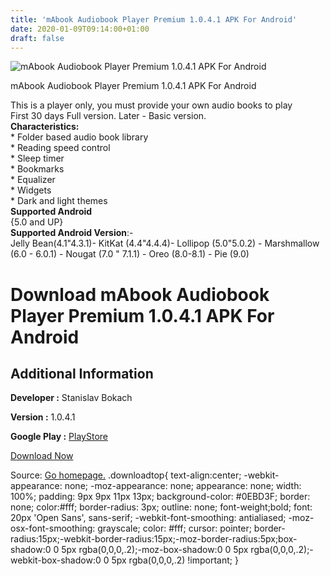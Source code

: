 ```yaml
---
title: 'mAbook Audiobook Player Premium 1.0.4.1 APK For Android'
date: 2020-01-09T09:14:00+01:00
draft: false
---
```


![mAbook Audiobook Player Premium 1.0.4.1 APK For Android](https://i0.wp.com/apkhome.net/wp-content/uploads/2020/01/mAbook-Audiobook-Player-Premium-1.0.4.1.png "mAbook Audiobook Player Premium 1.0.4.1 APK For Android")

  

mAbook Audiobook Player Premium 1.0.4.1 APK For Android

This is a player only, you must provide your own audio books to play  
First 30 days Full version. Later - Basic version.  
**Characteristics:**  
\* Folder based audio book library  
\* Reading speed control  
\* Sleep timer  
\* Bookmarks  
\* Equalizer  
\* Widgets  
\* Dark and light themes  
**Supported Android**  
{5.0 and UP}  
**Supported Android Version**:-  
Jelly Bean(4.1"4.3.1)- KitKat (4.4"4.4.4)- Lollipop (5.0"5.0.2) - Marshmallow (6.0 - 6.0.1) - Nougat (7.0 " 7.1.1) - Oreo (8.0-8.1) - Pie (9.0)

Download mAbook Audiobook Player Premium 1.0.4.1 APK For Android
================================================================

Additional Information
----------------------

**Developer :** Stanislav Bokach

**Version :** 1.0.4.1

**Google Play :** [PlayStore](https://play.google.com/store/apps/details?id=mindmine.audiobook)

  

[Download Now](https://store4app.co/post/mabook-audiobook-player-premium-1-0-4-1-apk-for-android_1578468987)

  
Source: [Go homepage.](https://store4app.co/post/mabook-audiobook-player-premium-1-0-4-1-apk-for-android_1578468987) .downloadtop{ text-align:center; -webkit-appearance: none; -moz-appearance: none; appearance: none; width: 100%; padding: 9px 9px 11px 13px; background-color: #0EBD3F; border: none; color:#fff; border-radius: 3px; outline: none; font-weight;bold; font: 20px 'Open Sans', sans-serif; -webkit-font-smoothing: antialiased; -moz-osx-font-smoothing: grayscale; color: #fff; cursor: pointer; border-radius:15px;-webkit-border-radius:15px;-moz-border-radius:5px;box-shadow:0 0 5px rgba(0,0,0,.2);-moz-box-shadow:0 0 5px rgba(0,0,0,.2);-webkit-box-shadow:0 0 5px rgba(0,0,0,.2) !important; }